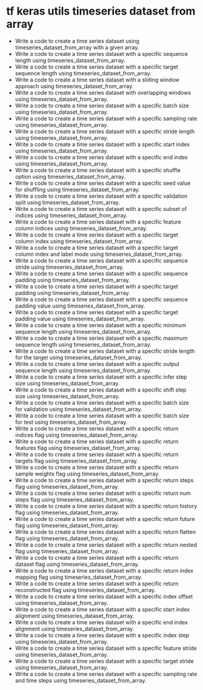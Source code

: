 # tf keras utils timeseries dataset from array

- Write a code to create a time series dataset using timeseries_dataset_from_array with a given array.
- Write a code to create a time series dataset with a specific sequence length using timeseries_dataset_from_array.
- Write a code to create a time series dataset with a specific target sequence length using timeseries_dataset_from_array.
- Write a code to create a time series dataset with a sliding window approach using timeseries_dataset_from_array.
- Write a code to create a time series dataset with overlapping windows using timeseries_dataset_from_array.
- Write a code to create a time series dataset with a specific batch size using timeseries_dataset_from_array.
- Write a code to create a time series dataset with a specific sampling rate using timeseries_dataset_from_array.
- Write a code to create a time series dataset with a specific stride length using timeseries_dataset_from_array.
- Write a code to create a time series dataset with a specific start index using timeseries_dataset_from_array.
- Write a code to create a time series dataset with a specific end index using timeseries_dataset_from_array.
- Write a code to create a time series dataset with a specific shuffle option using timeseries_dataset_from_array.
- Write a code to create a time series dataset with a specific seed value for shuffling using timeseries_dataset_from_array.
- Write a code to create a time series dataset with a specific validation split using timeseries_dataset_from_array.
- Write a code to create a time series dataset with a specific subset of indices using timeseries_dataset_from_array.
- Write a code to create a time series dataset with a specific feature column indices using timeseries_dataset_from_array.
- Write a code to create a time series dataset with a specific target column index using timeseries_dataset_from_array.
- Write a code to create a time series dataset with a specific target column index and label mode using timeseries_dataset_from_array.
- Write a code to create a time series dataset with a specific sequence stride using timeseries_dataset_from_array.
- Write a code to create a time series dataset with a specific sequence padding using timeseries_dataset_from_array.
- Write a code to create a time series dataset with a specific target padding using timeseries_dataset_from_array.
- Write a code to create a time series dataset with a specific sequence padding value using timeseries_dataset_from_array.
- Write a code to create a time series dataset with a specific target padding value using timeseries_dataset_from_array.
- Write a code to create a time series dataset with a specific minimum sequence length using timeseries_dataset_from_array.
- Write a code to create a time series dataset with a specific maximum sequence length using timeseries_dataset_from_array.
- Write a code to create a time series dataset with a specific stride length for the target using timeseries_dataset_from_array.
- Write a code to create a time series dataset with a specific output sequence length using timeseries_dataset_from_array.
- Write a code to create a time series dataset with a specific infer step size using timeseries_dataset_from_array.
- Write a code to create a time series dataset with a specific shift step size using timeseries_dataset_from_array.
- Write a code to create a time series dataset with a specific batch size for validation using timeseries_dataset_from_array.
- Write a code to create a time series dataset with a specific batch size for test using timeseries_dataset_from_array.
- Write a code to create a time series dataset with a specific return indices flag using timeseries_dataset_from_array.
- Write a code to create a time series dataset with a specific return features flag using timeseries_dataset_from_array.
- Write a code to create a time series dataset with a specific return targets flag using timeseries_dataset_from_array.
- Write a code to create a time series dataset with a specific return sample weights flag using timeseries_dataset_from_array.
- Write a code to create a time series dataset with a specific return steps flag using timeseries_dataset_from_array.
- Write a code to create a time series dataset with a specific return num steps flag using timeseries_dataset_from_array.
- Write a code to create a time series dataset with a specific return history flag using timeseries_dataset_from_array.
- Write a code to create a time series dataset with a specific return future flag using timeseries_dataset_from_array.
- Write a code to create a time series dataset with a specific return flatten flag using timeseries_dataset_from_array.
- Write a code to create a time series dataset with a specific return nested flag using timeseries_dataset_from_array.
- Write a code to create a time series dataset with a specific return dataset flag using timeseries_dataset_from_array.
- Write a code to create a time series dataset with a specific return index mapping flag using timeseries_dataset_from_array.
- Write a code to create a time series dataset with a specific return reconstructed flag using timeseries_dataset_from_array.
- Write a code to create a time series dataset with a specific index offset using timeseries_dataset_from_array.
- Write a code to create a time series dataset with a specific start index alignment using timeseries_dataset_from_array.
- Write a code to create a time series dataset with a specific end index alignment using timeseries_dataset_from_array.
- Write a code to create a time series dataset with a specific index step using timeseries_dataset_from_array.
- Write a code to create a time series dataset with a specific feature stride using timeseries_dataset_from_array.
- Write a code to create a time series dataset with a specific target stride using timeseries_dataset_from_array.
- Write a code to create a time series dataset with a specific sampling rate and time steps using timeseries_dataset_from_array.